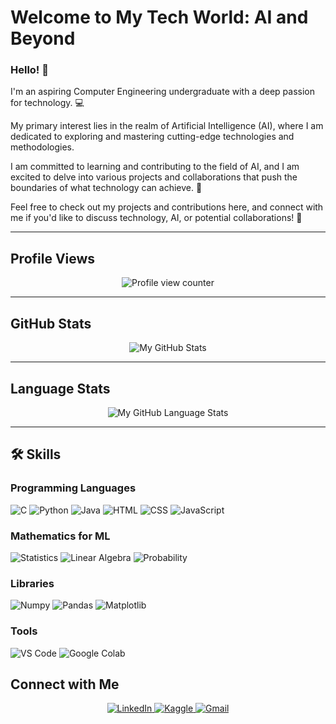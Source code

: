 # **Welcome to My Tech World: AI and Beyond**

### Hello! 🌟

I'm an aspiring Computer Engineering undergraduate with a deep passion for technology. 💻

My primary interest lies in the realm of Artificial Intelligence (AI), where I am dedicated to exploring and mastering cutting-edge technologies and methodologies.

I am committed to learning and contributing to the field of AI, and I am excited to delve into various projects and collaborations that push the boundaries of what technology can achieve. 🚀

Feel free to check out my projects and contributions here, and connect with me if you'd like to discuss technology, AI, or potential collaborations! 🤝

---
## Profile Views
<p align="center">
  <img src="https://komarev.com/ghpvc/?username=HaninMustafa9" alt="Profile view counter" />
</p>

---
## GitHub Stats
<p align="center">
  <img src="https://github-readme-stats.vercel.app/api/?username=HaninMustafa9&count_private=true&theme=tokyonight&showicons=true" alt="My GitHub Stats" />
</p>

---
## Language Stats
<p align="center">
  <img src="https://github-readme-stats.vercel.app/api/top-langs/?username=HaninMustafa9&langs_count=5&theme=tokyonight" alt="My GitHub Language Stats" />
</p>

---
## 🛠️ Skills
### Programming Languages
<p>
  <img src="https://img.shields.io/badge/C-%2300599C?style=for-the-badge&logo=c&logoColor=white" alt="C" />
  <img src="https://img.shields.io/badge/Python-%2314354C?style=for-the-badge&logo=python&logoColor=white" alt="Python" />
  <img src="https://img.shields.io/badge/Java-%23E34A86?style=for-the-badge&logo=java&logoColor=white" alt="Java" />
  <img src="https://img.shields.io/badge/HTML-%23E34F26?style=for-the-badge&logo=html5&logoColor=white" alt="HTML" />
  <img src="https://img.shields.io/badge/CSS-%231572B6?style=for-the-badge&logo=css3&logoColor=white" alt="CSS" />
  <img src="https://img.shields.io/badge/JavaScript-%23F7DF1C?style=for-the-badge&logo=javascript&logoColor=white" alt="JavaScript" />
</p>

### Mathematics for ML
<p>
  <img src="https://img.shields.io/badge/Statistics-%233D3D3D?style=for-the-badge&logo=statistics&logoColor=white" alt="Statistics" />
  <img src="https://img.shields.io/badge/Linear_Algebra-%233D3D3D?style=for-the-badge&logo=linear-algebra&logoColor=white" alt="Linear Algebra" />
  <img src="https://img.shields.io/badge/Probability-%233D3D3D?style=for-the-badge&logo=probability&logoColor=white" alt="Probability" />
</p>

### Libraries
<p>
  <img src="https://img.shields.io/badge/Numpy-%23013243?style=for-the-badge&logo=numpy&logoColor=white" alt="Numpy" />
  <img src="https://img.shields.io/badge/Pandas-%23150458?style=for-the-badge&logo=pandas&logoColor=white" alt="Pandas" />
  <img src="https://img.shields.io/badge/Matplotlib-%2300A3E0?style=for-the-badge&logo=matplotlib&logoColor=white" alt="Matplotlib" />
</p>

### Tools
<p>
  <img src="https://img.shields.io/badge/VS%20Code-%23007ACC?style=for-the-badge&logo=visual-studio-code&logoColor=white" alt="VS Code" />
  <img src="https://img.shields.io/badge/Google_Colab-%234B32C3?style=for-the-badge&logo=googlecolab&logoColor=white" alt="Google Colab" />
</p>



## Connect with Me
<p align="center">
  <a href="https://www.linkedin.com/in/haninmustafa/" target="_blank" rel="noopener noreferrer">
    <img src="https://img.shields.io/badge/LinkedIn-%230077B5?style=for-the-badge&logo=linkedin&logoColor=white" alt="LinkedIn" />
  </a>
  <a href="https://www.kaggle.com/haninmustafa" target="_blank" rel="noopener noreferrer">
    <img src="https://img.shields.io/badge/Kaggle-%23005B72?style=for-the-badge&logo=kaggle&logoColor=white" alt="Kaggle" />
  </a>
  <a href="mailto:haninmustafa520@gmail.com" target="_blank" rel="noopener noreferrer">
    <img src="https://img.shields.io/badge/Gmail-%23D14836?style=for-the-badge&logo=gmail&logoColor=white" alt="Gmail" />
  </a>
</p>


<!---
HaninMustafa9/HaninMustafa9 is a ✨ special ✨ repository because its `README.md` (this file) appears on your GitHub profile.
You can click the Preview link to take a look at your changes.
--->
